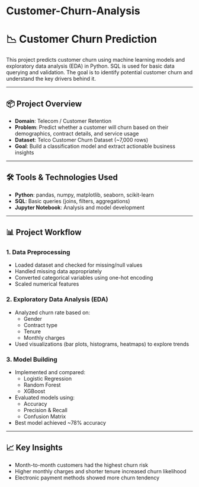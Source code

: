 # Customer-Churn-Analysis
# 📉 Customer Churn Prediction

This project predicts customer churn using machine learning models and exploratory data analysis (EDA) in Python. SQL is used for basic data querying and validation. The goal is to identify potential customer churn and understand the key drivers behind it.

---

## 📦 Project Overview

- **Domain**: Telecom / Customer Retention  
- **Problem**: Predict whether a customer will churn based on their demographics, contract details, and service usage  
- **Dataset**: Telco Customer Churn Dataset (~7,000 rows)  
- **Goal**: Build a classification model and extract actionable business insights

---

## 🛠 Tools & Technologies Used

- **Python**: pandas, numpy, matplotlib, seaborn, scikit-learn  
- **SQL**: Basic queries (joins, filters, aggregations)  
- **Jupyter Notebook**: Analysis and model development

---

## 📊 Project Workflow

### 1. Data Preprocessing
- Loaded dataset and checked for missing/null values  
- Handled missing data appropriately  
- Converted categorical variables using one-hot encoding  
- Scaled numerical features

### 2. Exploratory Data Analysis (EDA)
- Analyzed churn rate based on:
  - Gender
  - Contract type
  - Tenure
  - Monthly charges
- Used visualizations (bar plots, histograms, heatmaps) to explore trends

### 3. Model Building
- Implemented and compared:
  - Logistic Regression  
  - Random Forest  
  - XGBoost  
- Evaluated models using:
  - Accuracy
  - Precision & Recall
  - Confusion Matrix
- Best model achieved ~78% accuracy

---

## 📈 Key Insights
- Month-to-month customers had the highest churn risk  
- Higher monthly charges and shorter tenure increased churn likelihood  
- Electronic payment methods showed more churn tendency
